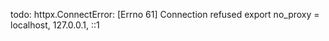 
todo: httpx.ConnectError: [Errno 61] Connection refused
export no_proxy = localhost, 127.0.0.1, ::1
